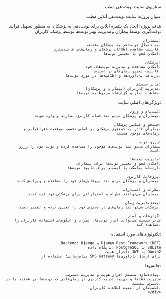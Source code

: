 <div style="text-align: right;">
سناریوی سایت نوبت‌دهی مطب


عنوان پروژه:
سایت نوبت‌دهی آنلاین مطب

هدف پروژه:
ایجاد یک پلتفرم آنلاین برای نوبت‌دهی به پزشکان، به منظور تسهیل فرآیند وقت‌گیری توسط بیماران و مدیریت بهتر نوبت‌ها توسط پزشک.
کاربران:

    بیماران:
        به دنبال نوبت‌دهی به پزشکان مختلف.
        قابلیت مشاهده اطلاعات پزشکان و زمان‌های قابل‌دسترس.
        امکان لغو یا تغییر نوبت‌ها.

    پزشکان:
        امکان مشاهده و مدیریت نوبت‌های خود.
        قابلیت تعیین زمان‌های در دسترس.
        دریافت یادآوری‌ها و اطلاعیه‌ها در مورد نوبت‌ها.

    مدیر سیستم:
        مدیریت کاربران (بیماران و پزشکان).
        مشاهده آمار و گزارشات مربوط به نوبت‌ها.

ویژگی‌های اصلی سایت:

    ثبت‌نام و ورود:
        بیماران و پزشکان می‌توانند حساب کاربری بسازند و وارد شوند.

    جستجو و فیلتر پزشکان:
        بیماران قادر به جستجوی پزشکان بر اساس تخصص، موقعیت جغرافیایی و زمان‌های موجود هستند.

    رزرو نوبت:
        بیماران می‌توانند نوبت‌های موجود را مشاهده کرده و نوبت خود را رزرو کنند.

    مدیریت نوبت‌ها:
        امکان لغو و تغییر نوبت‌ها برای بیماران.
        ارتباط پیامکی یا ایمیلی برای تأیید نوبت‌ها.

    پروفایل کاربری:
        بیماران و پزشکان می‌توانند پروفایل‌های خود را مشاهده و ویرایش کنند.

    نظرات و امتیازات:
        بیماران می‌توانند نظرات و امتیازاتی برای پزشکان خود ثبت کنند.

    مدیریت زمان‌‎بندی:
        پزشکان می‌توانند زمان‌های در دسترس خود را تعیین کرده و تغییر دهند.

    گزارشات و آمار:
        مدیر سیستم می‌تواند آمار نوبت‌ها، نظرات و الگوهای استفاده کاربران را مشاهده کند.

تکنولوژی‌های مورد استفاده:

    Backend: Django و Django Rest Framework (DRF)
    پایگاه داده: PostgreSQL یا SQLite
    احراز هویت: JWT یا OAuth2
    پیام‌رسانی: استفاده از SMS Gateway برای ارسال یادآوری‌ها

چالش‌ها:

    پیاده‌سازی سیستم احراز هویت و مدیریت دسترسی.
    مدیریت خطاها و بهبود تجربه کاربری در زمان‌هایی که نوبت‌ها پر هستند یا در دسترس نیستند.
    اطمینان از امنیت اطلاعات کاربران.
    </div>
